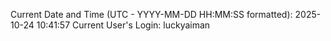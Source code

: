 Current Date and Time (UTC - YYYY-MM-DD HH:MM:SS formatted): 2025-10-24 10:41:57
Current User's Login: luckyaiman

